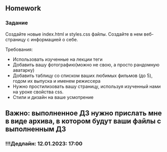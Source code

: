 ##  Homework

### Задание

Создайте новые index.html и styles.css файлы. Создайте в нем веб-страницу с информацией о себе. 

Требования:
- Использовать изученные на лекции теги
- Добавить вашу фотографию(можно не свою, а просто рандомную аватарку)
- Добавить таблицу со списком ваших любимых фильмов (до 5), годом их выпуска и именем режиссера 
- Нужно простилизовать вашу страницу, используя изученный нами на уроке свойства css.
- Стили и дизайн на ваше усмотрение

## Важно: выполненное ДЗ нужно прислать мне в виде архива, в котором будут ваши файлы с выполненным ДЗ

### !!!Дедлайн: 12.01.2023: 17:00






